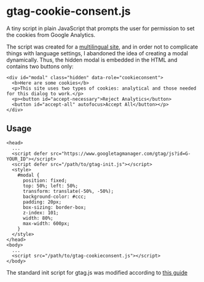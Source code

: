 # gtag-cookie-consent.js
A tiny script in plain JavaScript that prompts the user for permission to set the cookies from Google Analytics.

The script was created for a [multilingual site](https://do-your-own-seo.com/en/), and in order not to complicate things with language settings, I abandoned the idea of creating a modal dynamically.
Thus, the hidden modal is embedded in the HTML and contains two buttons only:

    <div id="modal" class="hidden" data-role="cookieconsent">
      <b>Here are some cookies</b>
      <p>This site uses two types of cookies: analytical and those needed for this dialog to work.</p>
      <p><button id="accept-necessary">Reject Analytics</button>
      <button id="accept-all" autofocus>Accept All</button></p>
    </div>
      
 ## Usage
    <head>
      ...
      <script defer src="https://www.googletagmanager.com/gtag/js?id=G-YOUR_ID"></script>
      <script defer src="/path/to/gtag-init.js"></script>
      <style>
        #modal {
          position: fixed;
          top: 50%; left: 50%;
          transform: translate(-50%, -50%);
          background-color: #ccc;
          padding: 20px;
          box-sizing: border-box;
          z-index: 101;
          width: 80%;
          max-width: 600px;
        }
      </style>
    </head>
    <body>
      ...
      <script src="/path/to/gtag-cookieconsent.js"></script>
    </body>
    
  The standard init script for gtag.js was modified according to [this guide](https://developers.google.com/tag-platform/devguides/consent)
